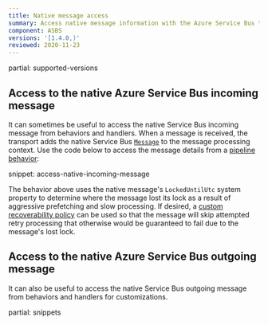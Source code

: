 ```yaml
---
title: Native message access
summary: Access native message information with the Azure Service Bus transport
component: ASBS
versions: '[1.4.0,)'
reviewed: 2020-11-23
---
```


partial: supported-versions


## Access to the native Azure Service Bus incoming message

It can sometimes be useful to access the native Service Bus incoming message from behaviors and handlers. When a message is received, the transport adds the native Service Bus [`Message`](https://docs.microsoft.com/en-us/dotnet/api/microsoft.azure.servicebus.message) to the message processing context. Use the code below to access the message details from a [pipeline behavior](/nservicebus/pipeline/manipulate-with-behaviors.md):

snippet: access-native-incoming-message

The behavior above uses the native message's `LockedUntilUtc` system property to determine where the message lost its lock as a result of aggressive prefetching and slow processing. If desired, a [custom recoverability policy]() can be used so that the message will skip attempted retry processing that otherwise would be guaranteed to fail due to the message's lost lock.

## Access to the native Azure Service Bus outgoing message

It can also be useful to access the native Service Bus outgoing message from behaviors and handlers for customizations.

partial: snippets